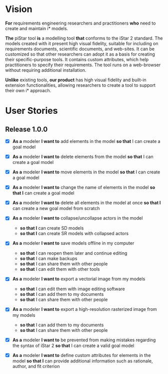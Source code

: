 # Vision
**For** requirements engineering researchers and practitioners
**who** need to create and maintain i* models.

**The** piStar tool
**is** a modelling tool
**that** conforms to the iStar 2 standard. The models created with it present high visual fidelity, suitable for including on requirements documents, scientific documents, and web-sites. It can be customized so that other researchers can adopt it as a basis for creating their specific-purpose tools. It contains custom attributes, which help practitioners to specify their requirements. The tool runs on a web-browser without requiring additional installation.

**Unlike** existing tools,
**our product** has high visual fidelity and built-in extension functionalities, allowing researchers to create a tool to support their own i* approach.   


# User Stories

## Release 1.0.0
- [X] **As a** modeler
**I want to** add elements in the model
**so that** I can create a goal model

- [X] **As a** modeler
**I want to** delete elements from the model
**so that** I can create a goal model

- [X] **As a** modeler
**I want to** move elements in the model
**so that** I can create a goal model

- [X] **As a** modeler
**I want to** change the name of elements in the model
**so that I** can create a goal model

- [X] **As a** modeler
**I want to** delete all elements in the model at once
**so that I** can create a new goal model from scratch

- [X] **As a** modeler
**I want to** collapse/uncollapse actors in the model
  - **so that I** can create SD models
  - **so that I** can create SR models with collapsed actors

- [X] **As a** modeler
**I want to** save models offline in my computer
  - **so that** I can reopen them later and continue editing
  - **so that** I can make backups
  - **so that** I can share them with other people
  - **so that** I can edit them with other tools

- [X] **As a** modeler
  **I want to** export a vectorial image from my models
    - **so that** I can edit them with image editing software
    - **so that** I can add them to my documents
    - **so that** I can share them with other people

- [X] **As a** modeler
  **I want to** export a high-resolution rasterized image from my models
    - **so that** I can add them to my documents
    - **so that** I can share them with other people

- [X] **As a** modeler
**I want to** be prevented from making mistakes regarding the syntax of iStar 2
**so that** I can create a valid goal model

- [X] **As a** modeler
**I want to** define custom attributes for elements in the model
**so that I** can provide additional information such as rationale, author, and fit criterion
